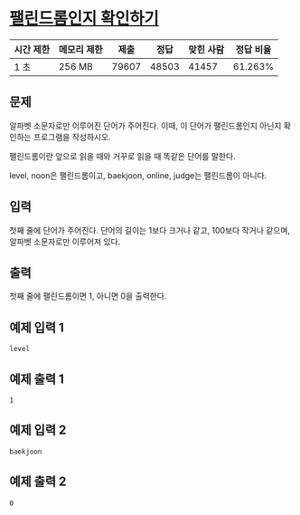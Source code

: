 

# [팰린드롬인지 확인하기](https://www.acmicpc.net/problem/10988)

| 시간 제한 | 메모리 제한 | 제출 | 정답 | 맞힌 사람 | 정답 비율 |
| --- | --- | --- | --- | --- | --- |
| 1 초 | 256 MB | 79607 | 48503 | 41457 | 61.263% |

## 문제

알파벳 소문자로만 이루어진 단어가 주어진다. 이때, 이 단어가 팰린드롬인지 아닌지 확인하는 프로그램을 작성하시오.

팰린드롬이란 앞으로 읽을 때와 거꾸로 읽을 때 똑같은 단어를 말한다.

level, noon은 팰린드롬이고, baekjoon, online, judge는 팰린드롬이 아니다.

## 입력

첫째 줄에 단어가 주어진다. 단어의 길이는 1보다 크거나 같고, 100보다 작거나 같으며, 알파벳 소문자로만 이루어져 있다.

## 출력

첫째 줄에 팰린드롬이면 1, 아니면 0을 출력한다.

## 예제 입력 1

```
level

```

## 예제 출력 1

```
1

```

## 예제 입력 2

```
baekjoon

```

## 예제 출력 2

```
0

```
